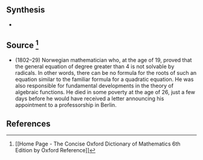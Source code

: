 ## Synthesis
- 
## Source [^1]
- (1802–29) Norwegian mathematician who, at the age of 19, proved that the general equation of degree greater than 4 is not solvable by radicals. In other words, there can be no formula for the roots of such an equation similar to the familiar formula for a quadratic equation. He was also responsible for fundamental developments in the theory of algebraic functions. He died in some poverty at the age of 26, just a few days before he would have received a letter announcing his appointment to a professorship in Berlin.
## References

[^1]: [[Home Page - The Concise Oxford Dictionary of Mathematics 6th Edition by Oxford Reference]]